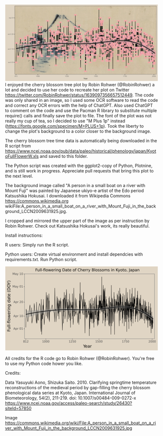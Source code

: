![Cherry Blossom Plot](cherry_blossoms_plot.png)
I enjoyed the cherry blossom tree plot by Robin Rohwer (@RobinRohwer) a lot and decided to use her code to recreate her plot on Twitter https://twitter.com/RobinRohwer/status/1639097356657512449. The code was only shared in an image, so I used some OCR software to read the code and correct any OCR errors with the help of ChatGPT. Also used ChatGPT to comment on the code and use the Pacman R library to substitute multiple require() calls and finally save the plot to file. The font of the plot was not really my cup of tea, so I decided to use "M Plus 1p" instead (https://fonts.google.com/specimen/M+PLUS+1p). Took the liberty to change the plot's background to a color closer
to the background image.

The cherry blossom tree time data is automatically being downloaded in the R script from https://www.ncei.noaa.gov/pub/data/paleo/historical/phenology/japan/KyotoFullFlowerW.xls and saved to this folder.

The Python script was created with the ggplot2-copy of Python, Plotnine, and is still work in progress. Appreciate pull requests that bring this plot to the next level.

The background image called "A person in a small boat on a river with Mount Fuji" was painted by Japanese ukiyo-e artist of the Edo period Katsushika Hokusai. I downloaded it from Wikipedia Commons https://commons.wikimedia.org wikiFile:A_person_in_a_small_boat_on_a_river_with_Mount_Fuji_in_the_background_LCCN2009631925.jpg. 

I cropped and mirrored the upper part of the image as per instruction by Robin Rohwer. Check out Katsushika Hokusai's work, its really beautiful.

Install instructions:

R users: Simply run the R script.

Python users: Create virtual environment and install dependcies with requirements.txt. Run Python script. 

![Cherry Blossom Plot with Python](cherry_blossoms_plot_python.png)

All credits for the R code go to Robin Rohwer (@RobinRohwer). You're free to use my Python code hower you like.

Credits:

Data
Yasuyuki Aono, Shizuka Saito. 2010. Clarifying springtime temperature reconstructions of the medieval period by gap-filling the cherry blossom phenological data series at Kyoto, Japan. International Journal of Biometeorology, 54(2), 211-219. doi: 10.1007/s00484-009-0272-x
https://www.ncei.noaa.gov/access/paleo-search/study/26430?siteId=57850

Image
https://commons.wikimedia.org/wiki/File:A_person_in_a_small_boat_on_a_river_with_Mount_Fuji_in_the_background_LCCN2009631925.jpg
